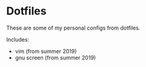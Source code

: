 # Dotfiles

These are some of my personal configs from dotfiles.

Includes:

- vim (from summer 2019)
- gnu screen (from summer 2019)
